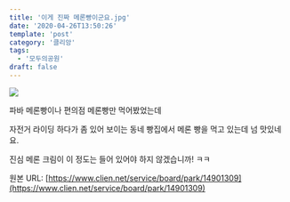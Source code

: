 ```yaml
---
title: '이게 진짜 메론빵이군요.jpg'
date: '2020-04-26T13:50:26'
template: 'post'
category: '클리앙'
tags: 
  - '모두의공원'
draft: false
---
```


![](https://i.imgur.com/UmGHBZN.jpg)

파바 메론빵이나 편의점 메론빵만 먹어봤었는데

자전거 라이딩 하다가 좀 있어 보이는 동네 빵집에서 메론 빵을 먹고 있는데 넘 맛있네요.

진심 메론 크림이 이 정도는 들어 있어야 하지 않겠습니까! ㅋㅋ

원본 URL: [https://www.clien.net/service/board/park/14901309](https://www.clien.net/service/board/park/14901309)